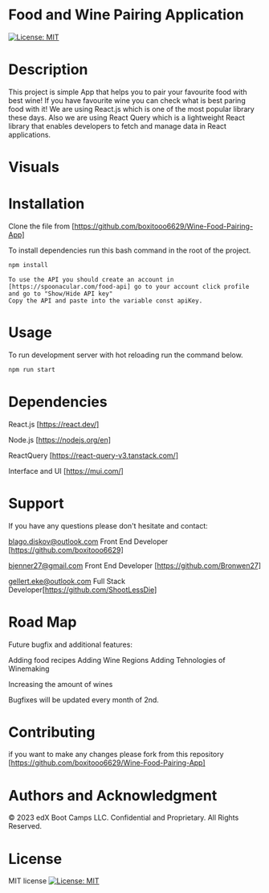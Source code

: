 # Food and Wine Pairing Application
[![License: MIT](https://img.shields.io/badge/License-MIT-yellow.svg)](https://opensource.org/licenses/MIT)


# Description

This project is simple App that helps you to pair your favourite food with best wine! 
If you have favourite wine you can check what is best paring food with it! 
We are using React.js which is one of the most popular library these days.
Also we are using React Query which is a lightweight React library that enables developers to fetch and manage data in React applications. 

# Visuals


# Installation

Clone the file from [https://github.com/boxitooo6629/Wine-Food-Pairing-App]

To install dependencies run this bash command in the root of the project.

```bash 
npm install
```

```
To use the API you should create an account in [https://spoonacular.com/food-api] go to your account click profile and go to "Show/Hide API key"
Copy the API and paste into the variable const apiKey.

```

# Usage 
To run development server with hot reloading run the command below.

```bash 
npm run start
```

# Dependencies

React.js [https://react.dev/]

Node.js [https://nodejs.org/en]

ReactQuery [https://react-query-v3.tanstack.com/] 

Interface and UI [https://mui.com/]

# Support

If you have any questions please don't hesitate and contact:

blago.diskov@outlook.com Front End Developer [https://github.com/boxitooo6629]


bjenner27@gmail.com      Front End Developer [https://github.com/Bronwen27]


gellert.eke@outlook.com  Full Stack Developer[https://github.com/ShootLessDie]


# Road Map

Future bugfix and additional features:

Adding food recipes
Adding Wine Regions
Adding Tehnologies of Winemaking

Increasing the amount of wines

Bugfixes will be updated every month of 2nd.

# Contributing

if you want to make any changes please fork from this repository [https://github.com/boxitooo6629/Wine-Food-Pairing-App]

# Authors and Acknowledgment

© 2023 edX Boot Camps LLC. Confidential and Proprietary. All Rights Reserved.

# License

MIT license
[![License: MIT](https://img.shields.io/badge/License-MIT-yellow.svg)](https://opensource.org/licenses/MIT)